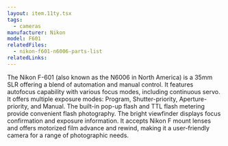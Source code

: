 ```yaml
---
layout: item.11ty.tsx
tags:
  - cameras
manufacturer: Nikon
model: F601
relatedFiles:
  - nikon-f601-n6006-parts-list
relatedLinks:
---
```


The Nikon F-601 (also known as the N6006 in North America) is a 35mm SLR offering a blend of automation and manual control. It features autofocus capability with various focus modes, including continuous servo. It offers multiple exposure modes: Program, Shutter-priority, Aperture-priority, and Manual. The built-in pop-up flash and TTL flash metering provide convenient flash photography. The bright viewfinder displays focus confirmation and exposure information. It accepts Nikon F mount lenses and offers motorized film advance and rewind, making it a user-friendly camera for a range of photographic needs.
